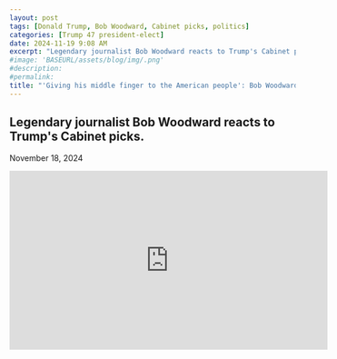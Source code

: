 ```yaml
---
layout: post
tags: [Donald Trump, Bob Woodward, Cabinet picks, politics]
categories: [Trump 47 president-elect]
date: 2024-11-19 9:08 AM
excerpt: "Legendary journalist Bob Woodward reacts to Trump's Cabinet picks."
#image: 'BASEURL/assets/blog/img/.png'
#description:
#permalink:
title: "'Giving his middle finger to the American people': Bob Woodward reacts to Trump Cabinet picks"
---
```



## Legendary journalist Bob Woodward reacts to Trump's Cabinet picks.

November 18, 2024

<iframe width="560" height="315" src="https://www.youtube.com/embed/civBrnAAqCE?si=UQQzR4VYoDppG1dU" title="YouTube video player" frameborder="0" allow="accelerometer; autoplay; clipboard-write; encrypted-media; gyroscope; picture-in-picture; web-share" referrerpolicy="strict-origin-when-cross-origin" allowfullscreen></iframe>


